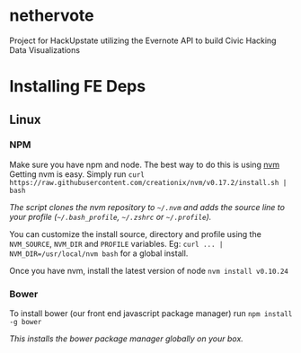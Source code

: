 nethervote
==========

Project for HackUpstate utilizing the Evernote API to build Civic Hacking Data
Visualizations


# Installing FE Deps

## Linux

### NPM

Make sure you have npm and node. The best way to do this is using [nvm](https://github.com/creationix/nvm)
Getting nvm is easy. Simply run `curl https://raw.githubusercontent.com/creationix/nvm/v0.17.2/install.sh | bash`

*The script clones the nvm repository to `~/.nvm` and adds the source line to your profile (`~/.bash_profile`, `~/.zshrc` or `~/.profile`).*

You can customize the install source, directory and profile using the `NVM_SOURCE`, `NVM_DIR` and `PROFILE` variables. Eg: `curl ... | NVM_DIR=/usr/local/nvm bash` for a global install.


Once you have nvm, install the latest version of node `nvm install v0.10.24`

### Bower

To install bower (our front end javascript package manager) run `npm install -g bower`

*This installs the bower package manager globally on your box.*
